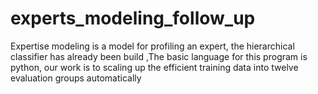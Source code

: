 # experts_modeling_follow_up
Expertise modeling is a model for profiling an expert, the hierarchical classifier has already been build ,The basic language for this program is python, our work is to scaling up the efficient training data into twelve evaluation groups automatically
